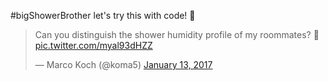 #bigShowerBrother
let's try this with code! 🚿

<blockquote class="twitter-tweet" data-lang="en"><p lang="en" dir="ltr">Can you distinguish the shower humidity profile of my roommates? 🚿 <a href="https://t.co/myal93dHZZ">pic.twitter.com/myal93dHZZ</a></p>&mdash; Marco Koch (@koma5) <a href="https://twitter.com/koma5/status/819866453910360064">January 13, 2017</a></blockquote>
<script async src="//platform.twitter.com/widgets.js" charset="utf-8"></script>
